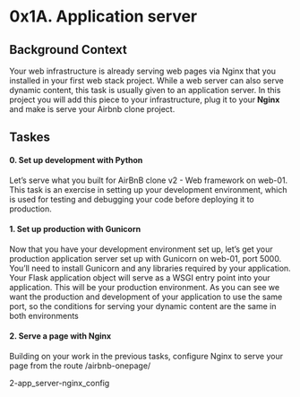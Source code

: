 <h1>0x1A. Application server</h1>


<h2>Background Context</h2>
<p>Your web infrastructure is already serving web pages via Nginx that you installed in your first web stack project. While a web server can also serve dynamic content, this task is usually given to an application server. In this project you will add this piece to your infrastructure, plug it to your<b> Nginx </b>and make is serve your Airbnb clone project.</p>


<h2>Taskes</h2>

<h4>0. Set up development with Python</h4>
<p>   Let’s serve what you built for AirBnB clone v2 - Web framework on web-01. This task is an exercise in setting up your development environment, which is used for testing and debugging your code before deploying it to production.</p>

<h4>1. Set up production with Gunicorn</h4>
<p>   Now that you have your development environment set up, let’s get your production application server set up with Gunicorn on web-01, port 5000. You’ll need to install Gunicorn and any libraries required by your application. Your Flask application object will serve as a WSGI entry point into your application. This will be your production environment. As you can see we want the production and development of your application to use the same port, so the conditions for serving your dynamic content are the same in both environments</p>

<h4>2. Serve a page with Nginx</h4>
<p>   Building on your work in the previous tasks, configure Nginx to serve your page from the route /airbnb-onepage/</p>
   <a herf="2-app_server-nginx_config">   2-app_server-nginx_config</a>
